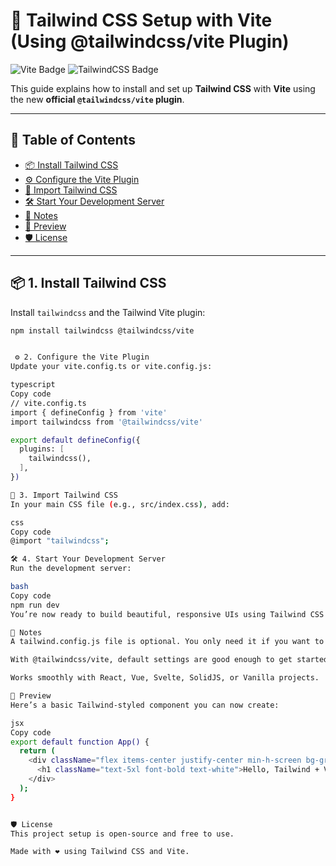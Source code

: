 # 🚀 Tailwind CSS Setup with Vite (Using @tailwindcss/vite Plugin)

![Vite Badge](https://img.shields.io/badge/Built%20With-Vite-646CFF?style=for-the-badge&logo=vite&logoColor=white)
![TailwindCSS Badge](https://img.shields.io/badge/Styled%20With-TailwindCSS-38B2AC?style=for-the-badge&logo=tailwindcss&logoColor=white)

This guide explains how to install and set up **Tailwind CSS** with **Vite** using the new **official `@tailwindcss/vite` plugin**.

---

## 📜 Table of Contents
- [📦 Install Tailwind CSS](#-1-install-tailwind-css)
- [⚙️ Configure the Vite Plugin](#️-2-configure-the-vite-plugin)
- [🎨 Import Tailwind CSS](#-3-import-tailwind-css)
- [🛠️ Start Your Development Server](#-4-start-your-development-server)
- [📌 Notes](#-notes)
- [📸 Preview](#-preview)
- [🛡 License](#-license)

---

## 📦 1. Install Tailwind CSS

Install `tailwindcss` and the Tailwind Vite plugin:

```bash
npm install tailwindcss @tailwindcss/vite


 ⚙️ 2. Configure the Vite Plugin
Update your vite.config.ts or vite.config.js:

typescript
Copy code
// vite.config.ts
import { defineConfig } from 'vite'
import tailwindcss from '@tailwindcss/vite'

export default defineConfig({
  plugins: [
    tailwindcss(),
  ],
})

🎨 3. Import Tailwind CSS
In your main CSS file (e.g., src/index.css), add:

css
Copy code
@import "tailwindcss";

🛠️ 4. Start Your Development Server
Run the development server:

bash
Copy code
npm run dev
You’re now ready to build beautiful, responsive UIs using Tailwind CSS with Vite!

📌 Notes
A tailwind.config.js file is optional. You only need it if you want to customize your Tailwind configuration.

With @tailwindcss/vite, default settings are good enough to get started quickly.

Works smoothly with React, Vue, Svelte, SolidJS, or Vanilla projects.

📸 Preview
Here’s a basic Tailwind-styled component you can now create:

jsx
Copy code
export default function App() {
  return (
    <div className="flex items-center justify-center min-h-screen bg-gradient-to-r from-indigo-500 to-pink-500">
      <h1 className="text-5xl font-bold text-white">Hello, Tailwind + Vite!</h1>
    </div>
  );
}


🛡 License
This project setup is open-source and free to use.

Made with ❤️ using Tailwind CSS and Vite.